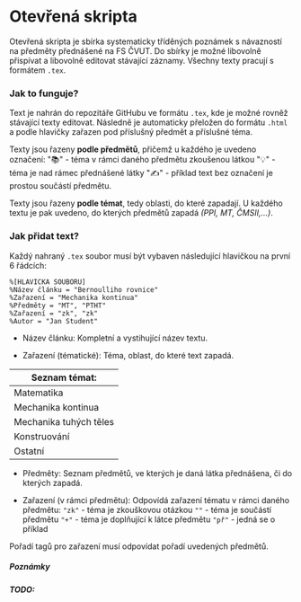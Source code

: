 # Otevřená skripta

Otevřená skripta je sbírka systematicky tříděných poznámek s návazností na předměty přednášené na FS ČVUT. Do sbírky je možné libovolně přispívat a libovolně editovat stávající záznamy. Všechny texty pracují s formátem `.tex`.

### Jak to funguje?

Text je nahrán do repozitáře GitHubu ve formátu `.tex`, kde je možné rovněž stávající texty editovat. Následně je automaticky přeložen do formátu `.html` a podle hlavičky zařazen pod příslušný předmět a příslušné téma.

Texty jsou řazeny **podle předmětů**, přičemž u každého je uvedeno označení:
"📚" - téma v rámci daného předmětu zkoušenou látkou
"💡" - téma je nad rámec přednášené látky
"✍️" - příklad
text bez označení je prostou součástí předmětu.

Texty jsou řazeny **podle témat**, tedy oblasti, do které zapadají. U každého textu je pak uvedeno, do kterých předmětů zapadá *(PPI, MT, ČMSII,...)*.

### Jak přidat text?
Každý nahraný `.tex` soubor musí být vybaven následující hlavičkou na první 6 řádcích:

```
%[HLAVICKA SOUBORU]
%Název článku = "Bernoulliho rovnice"
%Zařazení = "Mechanika kontinua"
%Předměty = "MT", "PTHT"
%Zařazení = "zk", "zk"
%Autor = "Jan Student"
```
* Název článku:
Kompletní a vystihující název textu.

* Zařazení (tématické):
Téma, oblast, do které text zapadá.

| Seznam témat:          |
|------------------------|
| Matematika             |
| Mechanika kontinua     |
| Mechanika tuhých těles |
| Konstruování           |
| Ostatní                |

* Předměty:
Seznam předmětů, ve kterých je daná látka přednášena, či do kterých zapadá.

* Zařazení (v rámci předmětu):
Odpovídá zařazení tématu v rámci daného předmětu:
`"zk"` - téma je zkouškovou otázkou
`""` - téma je součástí předmětu
`"+"` - téma je doplňující k látce předmětu
`"př"` - jedná se o příklad

Pořadí tagů pro zařazení musí odpovídat pořadí uvedených předmětů.

##### Poznámky

##### TODO:

